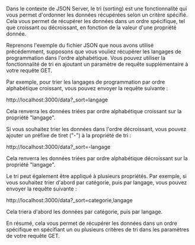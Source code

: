 Dans le contexte de JSON Server, le tri (sorting) est une fonctionnalité qui vous permet d'ordonner les données récupérées selon un critère spécifié. Cela vous permet de récupérer les données dans un ordre spécifique, tel que croissant ou décroissant, en fonction de la valeur d'une propriété donnée.

Reprenons l'exemple du fichier JSON que nous avons utilisé précédemment, supposons que vous vouliez récupérer les langages de programmation dans l'ordre alphabétique. Vous pouvez utiliser la fonctionnalité de tri en ajoutant un paramètre de requête supplémentaire à votre requête GET.

Par exemple, pour trier les langages de programmation par ordre alphabétique croissant, vous pouvez envoyer la requête suivante :

http://localhost:3000/data?_sort=langage

Cela renverra les données triées par ordre alphabétique croissant sur la propriété "langage".

Si vous souhaitez trier les données dans l'ordre décroissant, vous pouvez ajouter un préfixe de tiret ("-") à la propriété de tri :

http://localhost:3000/data?_sort=-langage

Cela renverra les données triées par ordre alphabétique décroissant sur la propriété "langage".

Le tri peut également être appliqué à plusieurs propriétés. Par exemple, si vous souhaitez trier d'abord par catégorie, puis par langage, vous pouvez envoyer la requête suivante :

http://localhost:3000/data?_sort=categorie,langage

Cela triera d'abord les données par catégorie, puis par langage.

En résumé, cela vous permet de récupérer les données dans un ordre spécifique en spécifiant un ou plusieurs critères de tri dans les paramètres de votre requête GET.

